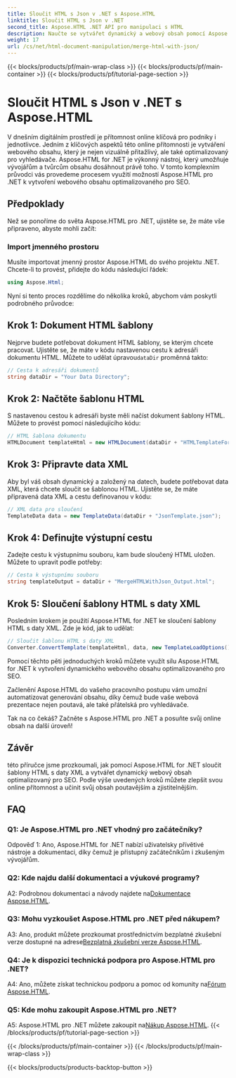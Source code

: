 ```yaml
---
title: Sloučit HTML s Json v .NET s Aspose.HTML
linktitle: Sloučit HTML s Json v .NET
second_title: Aspose.HTML .NET API pro manipulaci s HTML
description: Naučte se vytvářet dynamický a webový obsah pomocí Aspose.HTML pro .NET. Posilte svou online přítomnost a zapojte své publikum.
weight: 17
url: /cs/net/html-document-manipulation/merge-html-with-json/
---
```


{{< blocks/products/pf/main-wrap-class >}}
{{< blocks/products/pf/main-container >}}
{{< blocks/products/pf/tutorial-page-section >}}

# Sloučit HTML s Json v .NET s Aspose.HTML


V dnešním digitálním prostředí je přítomnost online klíčová pro podniky i jednotlivce. Jedním z klíčových aspektů této online přítomnosti je vytváření webového obsahu, který je nejen vizuálně přitažlivý, ale také optimalizovaný pro vyhledávače. Aspose.HTML for .NET je výkonný nástroj, který umožňuje vývojářům a tvůrcům obsahu dosáhnout právě toho. V tomto komplexním průvodci vás provedeme procesem využití možností Aspose.HTML pro .NET k vytvoření webového obsahu optimalizovaného pro SEO. 

## Předpoklady

Než se ponoříme do světa Aspose.HTML pro .NET, ujistěte se, že máte vše připraveno, abyste mohli začít:

### Import jmenného prostoru

Musíte importovat jmenný prostor Aspose.HTML do svého projektu .NET. Chcete-li to provést, přidejte do kódu následující řádek:

```csharp
using Aspose.Html;
```

Nyní si tento proces rozdělíme do několika kroků, abychom vám poskytli podrobného průvodce:

## Krok 1: Dokument HTML šablony

 Nejprve budete potřebovat dokument HTML šablony, se kterým chcete pracovat. Ujistěte se, že máte v kódu nastavenou cestu k adresáři dokumentu HTML. Můžete to udělat úpravou`dataDir` proměnná takto:

```csharp
// Cesta k adresáři dokumentů
string dataDir = "Your Data Directory";
```

## Krok 2: Načtěte šablonu HTML

S nastavenou cestou k adresáři byste měli načíst dokument šablony HTML. Můžete to provést pomocí následujícího kódu:

```csharp
// HTML šablona dokumentu
HTMLDocument templateHtml = new HTMLDocument(dataDir + "HTMLTemplateForJson.html");
```

## Krok 3: Připravte data XML

Aby byl váš obsah dynamický a založený na datech, budete potřebovat data XML, která chcete sloučit se šablonou HTML. Ujistěte se, že máte připravená data XML a cestu definovanou v kódu:

```csharp
// XML data pro sloučení
TemplateData data = new TemplateData(dataDir + "JsonTemplate.json");
```

## Krok 4: Definujte výstupní cestu

Zadejte cestu k výstupnímu souboru, kam bude sloučený HTML uložen. Můžete to upravit podle potřeby:

```csharp
// Cesta k výstupnímu souboru
string templateOutput = dataDir + "MergeHTMLWithJson_Output.html";
```

## Krok 5: Sloučení šablony HTML s daty XML

Posledním krokem je použití Aspose.HTML for .NET ke sloučení šablony HTML s daty XML. Zde je kód, jak to udělat:

```csharp
// Sloučit šablonu HTML s daty XML
Converter.ConvertTemplate(templateHtml, data, new TemplateLoadOptions(), templateOutput);
```

Pomocí těchto pěti jednoduchých kroků můžete využít sílu Aspose.HTML for .NET k vytvoření dynamického webového obsahu optimalizovaného pro SEO. 

Začlenění Aspose.HTML do vašeho pracovního postupu vám umožní automatizovat generování obsahu, díky čemuž bude vaše webová prezentace nejen poutavá, ale také přátelská pro vyhledávače. 

Tak na co čekáš? Začněte s Aspose.HTML pro .NET a posuňte svůj online obsah na další úroveň!

## Závěr

této příručce jsme prozkoumali, jak pomocí Aspose.HTML for .NET sloučit šablony HTML s daty XML a vytvářet dynamický webový obsah optimalizovaný pro SEO. Podle výše uvedených kroků můžete zlepšit svou online přítomnost a učinit svůj obsah poutavějším a zjistitelnějším.

## FAQ

### Q1: Je Aspose.HTML pro .NET vhodný pro začátečníky?

Odpověď 1: Ano, Aspose.HTML for .NET nabízí uživatelsky přívětivé nástroje a dokumentaci, díky čemuž je přístupný začátečníkům i zkušeným vývojářům.

### Q2: Kde najdu další dokumentaci a výukové programy?

 A2: Podrobnou dokumentaci a návody najdete na[Dokumentace Aspose.HTML](https://reference.aspose.com/html/net/).

### Q3: Mohu vyzkoušet Aspose.HTML pro .NET před nákupem?

 A3: Ano, produkt můžete prozkoumat prostřednictvím bezplatné zkušební verze dostupné na adrese[Bezplatná zkušební verze Aspose.HTML](https://releases.aspose.com/).

### Q4: Je k dispozici technická podpora pro Aspose.HTML pro .NET?

 A4: Ano, můžete získat technickou podporu a pomoc od komunity na[Fórum Aspose.HTML](https://forum.aspose.com/).

### Q5: Kde mohu zakoupit Aspose.HTML pro .NET?

 A5: Aspose.HTML pro .NET můžete zakoupit na[Nákup Aspose.HTML](https://purchase.aspose.com/buy).
{{< /blocks/products/pf/tutorial-page-section >}}

{{< /blocks/products/pf/main-container >}}
{{< /blocks/products/pf/main-wrap-class >}}

{{< blocks/products/products-backtop-button >}}
